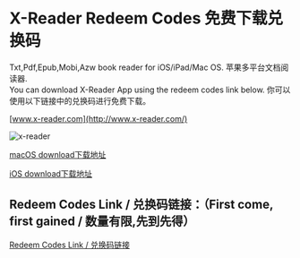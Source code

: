 # X-Reader Redeem Codes 免费下载兑换码

Txt,Pdf,Epub,Mobi,Azw book reader for iOS/iPad/Mac OS.  苹果多平台文档阅读器.   
You can download X-Reader App using the redeem codes  link below. 你可以使用以下链接中的兑换码进行免费下载。

[www.x-reader.com](http://www.x-reader.com/)  

![x-reader](https://is5-ssl.mzstatic.com/image/thumb/Purple125/v4/73/77/70/737770b5-4ca8-937c-2d9d-3a5be55685c7/source/100x100bb.jpg)

[macOS download下载地址](https://apps.apple.com/cn/app/id1476139856)  

[iOS download下载地址](https://itunes.apple.com/cn/app/id1476139856)  
 

## Redeem Codes Link / 兑换码链接：（First come, first gained / 数量有限,先到先得）
[ Redeem Codes Link / 兑换码链接](https://github.com/zhangzhb369/x-reader-redeem/blob/master/redeem_codes)  

 
